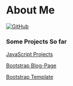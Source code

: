 # About Me

[![GitHub](https://img.shields.io/badge/GitHub-%40rehanqasimk-239a3b.svg)](https://github.com/rehanqasimk)

### Some Projects So far

[JavaScript Projects](https://javascript_projects_rehan_qasim.surge.sh/)

[Bootstrap Blog-Page](https://blog-page-rqk.netlify.app/)

[Bootstrap Template](https://bootstrap-project-1-rqk.netlify.app/)

<!--
**rehanqasimk/rehanqasimk** is a ✨ _special_ ✨ repository because its `README.md` (this file) appears on your GitHub profile.

Here are some ideas to get you started:

- 🔭 I’m currently working on ...
- 🌱 I’m currently learning ...
- 👯 I’m looking to collaborate on ...
- 🤔 I’m looking for help with ...
- 💬 Ask me about ...
- 📫 How to reach me: ...
- 😄 Pronouns: ...
- ⚡ Fun fact: ...
- ⚡ Fun fact: ...
- ⚡ Fun fact: ...
-->
